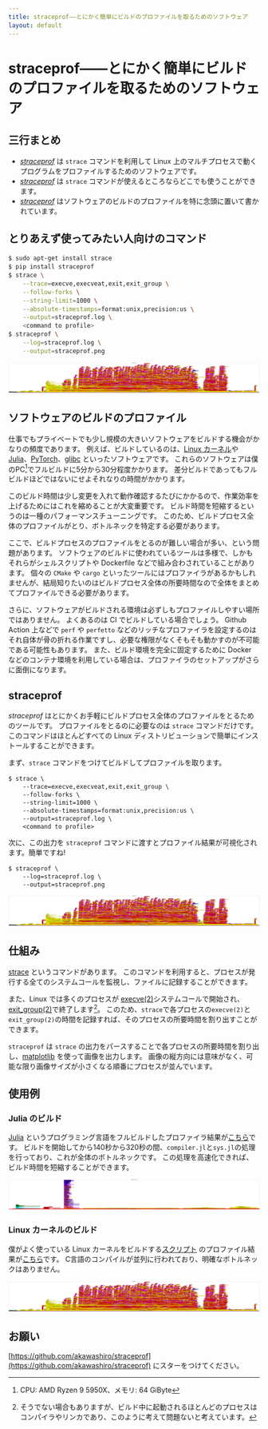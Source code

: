 ```yaml
---
title: straceprof——とにかく簡単にビルドのプロファイルを取るためのソフトウェア
layout: default
---
```


# straceprof——とにかく簡単にビルドのプロファイルを取るためのソフトウェア

## 三行まとめ
- [_straceprof_](https://github.com/akawashiro/straceprof) は `strace` コマンドを利用して Linux 上のマルチプロセスで動くプログラムをプロファイルするためのソフトウェアです。
- [_straceprof_](https://github.com/akawashiro/straceprof) は `strace` コマンドが使えるところならどこでも使うことができます。
- [_straceprof_](https://github.com/akawashiro/straceprof) はソフトウェアのビルドのプロファイルを特に念頭に置いて書かれています。

## とりあえず使ってみたい人向けのコマンド

```bash
$ sudo apt-get install strace
$ pip install straceprof
$ strace \
    --trace=execve,execveat,exit,exit_group \
    --follow-forks \
    --string-limit=1000 \
    --absolute-timestamps=format:unix,precision:us \
    --output=straceprof.log \
    <command to profile>
$ straceprof \
    --log=straceprof.log \
    --output=straceprof.png
```

<img src="./linux_build.png">

<!-- 動機 -->
## ソフトウェアのビルドのプロファイル

仕事でもプライベートでも少し規模の大きいソフトウェアをビルドする機会がかなりの頻度であります。
例えば、ビルドしているのは、[Linux カーネル](https://github.com/torvalds/linux)や [Julia](https://github.com/JuliaLang/julia)、[PyTorch](https://github.com/pytorch/pytorch)、[glibc](https://sourceware.org/glibc/) といったソフトウェアです。
これらのソフトウェアは僕のPC[^mypc]でフルビルドに5分から30分程度かかります。
差分ビルドであってもフルビルドほどではないにせよそれなりの時間がかかります。

[^mypc]: CPU: AMD Ryzen 9 5950X、メモリ: 64 GiByte

このビルド時間は少し変更を入れて動作確認するたびにかかるので、作業効率を上げるためにはこれを縮めることが大変重要です。
ビルド時間を短縮するというのは一種のパフォーマンスチューニングです。
このため、ビルドプロセス全体のプロファイルがとり、ボトルネックを特定する必要があります。

ここで、ビルドプロセスのプロファイルをとるのが難しい場合が多い、という問題があります。
ソフトウェアのビルドに使われているツールは多様で、しかもそれらがシェルスクリプトや Dockerfile などで組み合わされていることがあります。
個々の `CMake` や `cargo` といったツールにはプロファイラがあるかもしれませんが、結局知りたいのはビルドプロセス全体の所要時間なので全体をまとめてプロファイルできる必要があります。

さらに、ソフトウェアがビルドされる環境は必ずしもプロファイルしやすい場所ではありません。
よくあるのは CI でビルドしている場合でしょう。
Github Action 上などで `perf` や `perfetto` などのリッチなプロファイラを設定するのはそれ自体が骨の折れる作業ですし、必要な権限がなくそもそも動かすのが不可能である可能性もあります。
また、ビルド環境を完全に固定するために Docker などのコンテナ環境を利用している場合は、プロファイラのセットアップがさらに面倒になります。

## straceprof

_straceprof_ はとにかくお手軽にビルドプロセス全体のプロファイルをとるためのツールです。
プロファイルをとるのに必要なのは `strace` コマンドだけです。
このコマンドはほとんどすべての Linux ディストリビューションで簡単にインストールすることができます。

まず、`strace` コマンドをつけてビルドしてプロファイルを取ります。
```
$ strace \
    --trace=execve,execveat,exit,exit_group \
    --follow-forks \
    --string-limit=1000 \
    --absolute-timestamps=format:unix,precision:us \
    --output=straceprof.log \
    <command to profile>
```

次に、この出力を `straceprof` コマンドに渡すとプロファイル結果が可視化されます。簡単ですね!

```
$ straceprof \
    --log=straceprof.log \
    --output=straceprof.png
```

<img src="./linux_build.png">

## 仕組み

[strace](https://strace.io/) というコマンドがあります。
このコマンドを利用すると、プロセスが発行する全てのシステムコールを監視し、ファイルに記録することができます。

また、Linux では多くのプロセスが [execve(2)](https://man7.org/linux/man-pages/man2/execve.2.html)システムコールで開始され、[exit_group(2)](https://man7.org/linux/man-pages/man2/exit_group.2.html)で終了します[^execve-exit_group]。
このため、`strace`で各プロセスの`execve(2)`と`exit_group(2)`の時間を記録すれば、そのプロセスの所要時間を割り出すことができます。

[^execve-exit_group]: そうでない場合もありますが、ビルド中に起動されるほとんどのプロセスはコンパイラやリンカであり、このように考えて問題ないと考えています。

`straceprof` は `strace` の出力をパースすることで各プロセスの所要時間を割り出し、[matplotlib](https://matplotlib.org/) を使って画像を出力します。
画像の縦方向には意味がなく、可能な限り画像サイズが小さくなる順番にプロセスが並んでいます。

## 使用例

### Julia のビルド

[Julia](https://github.com/JuliaLang/julia) というプログラミング言語をフルビルドしたプロファイラ結果が[こちら](https://akawashiro.com/articles/julia_build.png)です。
ビルドを開始してから140秒から320秒の間、`compiler.jl`と`sys.jl`の処理を行っており、これが全体のボトルネックです。
この処理を高速化できれば、ビルド時間を短縮することができます。

<img src="./julia_build.png">

### Linux カーネルのビルド

僕がよく使っている Linux カーネルをビルドする[スクリプト](https://github.com/akawashiro/public-tools/blob/master/build-install-linux.sh) のプロファイル結果が[こちら](https://akawashiro.com/articles/linux_build.png)です。
C言語のコンパイルが並列に行われており、明確なボトルネックはありません。

<img src="./linux_build.png">

## お願い

[https://github.com/akawashiro/straceprof](https://github.com/akawashiro/straceprof) にスターをつけてください。